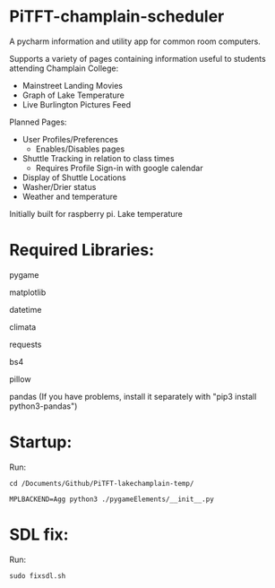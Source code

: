 # PiTFT-champlain-scheduler
A pycharm information and utility app for common room computers.

Supports a variety of pages containing information useful to students attending Champlain College:
- Mainstreet Landing Movies
- Graph of Lake Temperature
- Live Burlington Pictures Feed

Planned Pages:
- User Profiles/Preferences
  - Enables/Disables pages
- Shuttle Tracking in relation to class times
  - Requires Profile Sign-in with google calendar
- Display of Shuttle Locations
- Washer/Drier status
- Weather and temperature


Initially built for raspberry pi.
Lake temperature

# Required Libraries:

pygame

matplotlib

datetime

climata

requests

bs4

pillow

pandas (If you have problems, install it separately with "pip3 install python3-pandas")

# Startup:
Run:
```
cd /Documents/Github/PiTFT-lakechamplain-temp/

MPLBACKEND=Agg python3 ./pygameElements/__init__.py
```

# SDL fix:
Run:
```
sudo fixsdl.sh
```